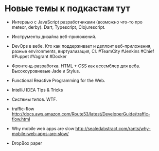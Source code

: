 # Новые темы к подкастам тут

- Интервью с JavaScript разработчиками (возможно что-то про meteor, derby). Dart, Typescript, Clojurescript.
- Инструменты дизайна веб-приложений.
- DevOps в вебе. Кто как поддерживает и деплоит веб-приложения, разные environments, виртуализация, CI.  #TeamCity #Jenkins #Chief #Puppet #Vagrant #Docker
- Фронтенд-разработка. HTML + CSS как ассемблер для веба. Высокоуровневые Jade и Stylus.
- Functional Reactive Programming for the Web.
- IntelliJ IDEA Tips & Tricks
- Системы типов. WTF.
- traffic-flow http://docs.aws.amazon.com/Route53/latest/DeveloperGuide/traffic-flow.html
- Why mobile web apps are slow http://sealedabstract.com/rants/why-mobile-web-apps-are-slow/

- DropBox paper
